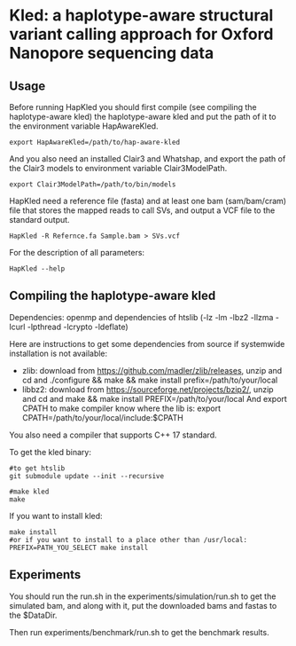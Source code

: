 # Kled: a haplotype-aware structural variant calling approach for Oxford Nanopore sequencing data
## Usage
Before running HapKled you should first compile (see compiling the haplotype-aware kled) the haplotype-aware kled and put the path of it to the environment variable HapAwareKled.
```
export HapAwareKled=/path/to/hap-aware-kled
```
And you also need an installed Clair3 and Whatshap, and export the path of the Clair3 models to environment variable Clair3ModelPath.
```
export Clair3ModelPath=/path/to/bin/models
```
HapKled need a reference file (fasta) and at least one bam (sam/bam/cram) file that stores the mapped reads to call SVs, and output a VCF file to the standard output.
```
HapKled -R Refernce.fa Sample.bam > SVs.vcf
```

For the description of all parameters:
```
HapKled --help
```

## Compiling the haplotype-aware kled
Dependencies: openmp and dependencies of htslib (-lz -lm -lbz2 -llzma -lcurl -lpthread -lcrypto -ldeflate)

Here are instructions to get some dependencies from source if systemwide installation is not available:
- zlib: download from https://github.com/madler/zlib/releases, unzip and cd and ./configure && make && make install prefix=/path/to/your/local
- libbz2: download from https://sourceforge.net/projects/bzip2/, unzip and cd and make && make install PREFIX=/path/to/your/local
And export CPATH to make compiler know where the lib is: export CPATH=/path/to/your/local/include:$CPATH

You also need a compiler that supports C++ 17 standard.

To get the kled binary:
```
#to get htslib
git submodule update --init --recursive

#make kled
make
```

If you want to install kled:
```
make install
#or if you want to install to a place other than /usr/local:
PREFIX=PATH_YOU_SELECT make install
```

## Experiments
You should run the run.sh in the experiments/simulation/run.sh to get the simulated bam, and along with it, put the downloaded bams and fastas to the $DataDir.

Then run experiments/benchmark/run.sh to get the benchmark results.